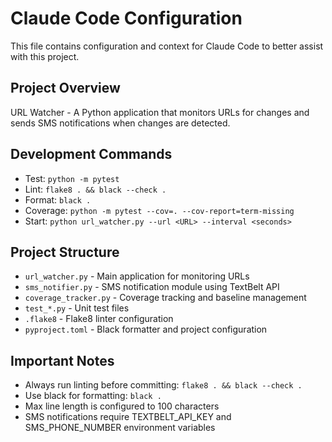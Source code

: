 # Claude Code Configuration

This file contains configuration and context for Claude Code to better assist with this project.

## Project Overview
URL Watcher - A Python application that monitors URLs for changes and sends SMS notifications when changes are detected.

## Development Commands
- Test: `python -m pytest`
- Lint: `flake8 . && black --check .`
- Format: `black .`
- Coverage: `python -m pytest --cov=. --cov-report=term-missing`
- Start: `python url_watcher.py --url <URL> --interval <seconds>`

## Project Structure
- `url_watcher.py` - Main application for monitoring URLs
- `sms_notifier.py` - SMS notification module using TextBelt API
- `coverage_tracker.py` - Coverage tracking and baseline management
- `test_*.py` - Unit test files
- `.flake8` - Flake8 linter configuration
- `pyproject.toml` - Black formatter and project configuration

## Important Notes
- Always run linting before committing: `flake8 . && black --check .`
- Use black for formatting: `black .`
- Max line length is configured to 100 characters
- SMS notifications require TEXTBELT_API_KEY and SMS_PHONE_NUMBER environment variables